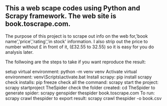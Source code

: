 ## This a web scape codes using Python and Scrapy framework. The web site is book.toscrape.com.
The purpose of this project is to scrape out info on the web for,'book name','price','rating','in stock' information.
I also strip out the price to number without £ in front of it,  (£32.55 to 32.55) so it is easy for you do analysis later.

The follwoing are the steps to take if you want reproduce the result:

setup virtual environment:       python -m venv venv
Activate virtual environment:    venv\Scripts\activate.bat
Install scrapy:                  pip install scrapy
check installs:                  pip freeze
check all the command:           scrapy
start the project:               scrapy startproject TheSpider
check the folder created:        cd TheSpider
to generate spider:              scrapy genspider thespider book.toscrape.com
To run:                          scrapy crawl thespider
to export result:               scrapy crawl thespider -o book.csv
